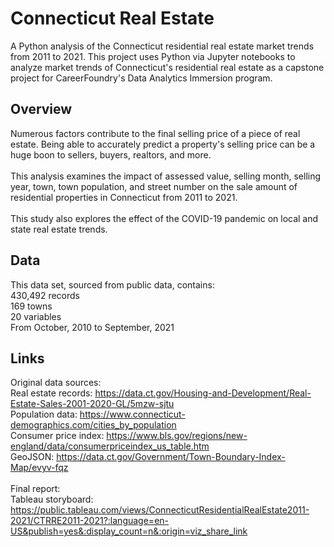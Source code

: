 # Connecticut Real Estate
A Python analysis of the Connecticut residential real estate market trends from 2011 to 2021.
This project uses Python via Jupyter notebooks to analyze market trends of Connecticut's residential real estate as a capstone project for CareerFoundry's Data Analytics Immersion program.
## Overview
Numerous factors contribute to the final selling price of a piece of real estate. Being able to accurately predict a property's selling price can be a huge boon to sellers, buyers, realtors, and more.
</br></br>
This analysis examines the impact of assessed value, selling month, selling year, town, town population, and street number on the sale amount of residential properties in Connecticut from 2011 to 2021.
</br></br>
This study also explores the effect of the COVID-19 pandemic on local and state real estate trends.
## Data
This data set, sourced from public data, contains:
</br>430,492 records
</br>169 towns
</br>20 variables
</br> From October, 2010 to September, 2021
## Links
Original data sources:
</br>Real estate records: https://data.ct.gov/Housing-and-Development/Real-Estate-Sales-2001-2020-GL/5mzw-sjtu
</br>Population data: https://www.connecticut-demographics.com/cities_by_population
</br>Consumer price index: https://www.bls.gov/regions/new-england/data/consumerpriceindex_us_table.htm
</br>GeoJSON: https://data.ct.gov/Government/Town-Boundary-Index-Map/evyv-fqz
</br>
</br>
Final report:
</br>Tableau storyboard: https://public.tableau.com/views/ConnecticutResidentialRealEstate2011-2021/CTRRE2011-2021?:language=en-US&publish=yes&:display_count=n&:origin=viz_share_link
